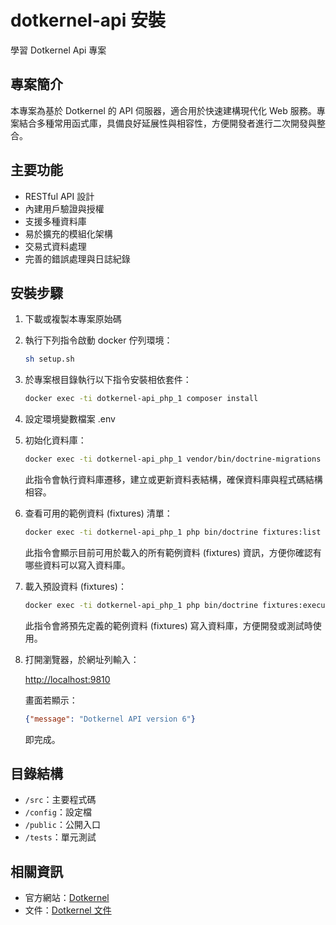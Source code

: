 # dotkernel-api 安裝

學習 Dotkernel Api 專案

## 專案簡介

本專案為基於 Dotkernel 的 API 伺服器，適合用於快速建構現代化 Web 服務。專案結合多種常用函式庫，具備良好延展性與相容性，方便開發者進行二次開發與整合。

## 主要功能

- RESTful API 設計
- 內建用戶驗證與授權
- 支援多種資料庫
- 易於擴充的模組化架構
- 交易式資料處理
- 完善的錯誤處理與日誌紀錄

## 安裝步驟

1. 下載或複製本專案原始碼

2. 執行下列指令啟動 docker 佇列環境：

   ```bash
   sh setup.sh
   ```

3. 於專案根目錄執行以下指令安裝相依套件：

   ```bash
   docker exec -ti dotkernel-api_php_1 composer install
   ```

4. 設定環境變數檔案 .env

5. 初始化資料庫：

   ```bash
   docker exec -ti dotkernel-api_php_1 vendor/bin/doctrine-migrations migrate
   ```

   此指令會執行資料庫遷移，建立或更新資料表結構，確保資料庫與程式碼結構相容。

6. 查看可用的範例資料 (fixtures) 清單：

   ```bash
   docker exec -ti dotkernel-api_php_1 php bin/doctrine fixtures:list
   ```

   此指令會顯示目前可用於載入的所有範例資料 (fixtures) 資訊，方便你確認有哪些資料可以寫入資料庫。

7. 載入預設資料 (fixtures)：

   ```bash
   docker exec -ti dotkernel-api_php_1 php bin/doctrine fixtures:execute
   ```

   此指令會將預先定義的範例資料 (fixtures) 寫入資料庫，方便開發或測試時使用。

8. 打開瀏覽器，於網址列輸入：

   <http://localhost:9810>

   畫面若顯示：

   ```json
   {"message": "Dotkernel API version 6"}
   ```

   即完成。

## 目錄結構

- `/src`：主要程式碼
- `/config`：設定檔
- `/public`：公開入口
- `/tests`：單元測試

## 相關資訊

- 官方網站：[Dotkernel](https://dotkernel.com/)
- 文件：[Dotkernel 文件](https://docs.dotkernel.com/)
